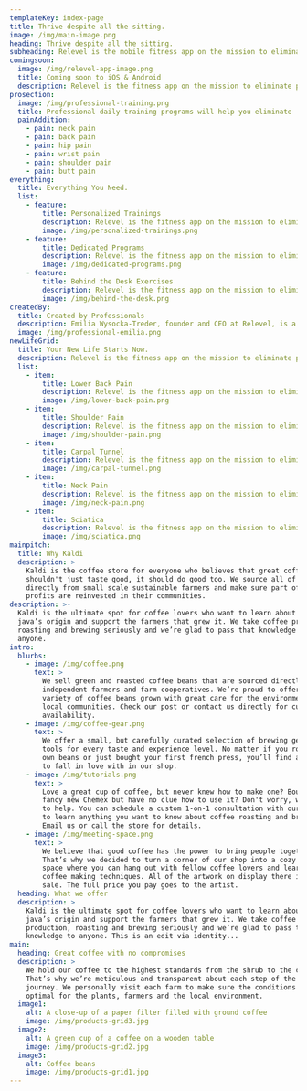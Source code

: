 ```yaml
---
templateKey: index-page
title: Thrive despite all the sitting.
image: /img/main-image.png
heading: Thrive despite all the sitting.
subheading: Relevel is the mobile fitness app on the mission to eliminate pain caused by the sedentary lifestyle. Professional training plans, easy daily routines and fun exercises, will take the away the aches caused by sitting in front of the computer too much.
comingsoon:
  image: /img/relevel-app-image.png
  title: Coming soon to iOS & Android
  description: Relevel is the fitness app on the mission to eliminate pain caused by the sedentary lifestyle. Professional training plans, easy daily routines and fun exercises, will take the away the aches caused by sitting in front of the computer too much.
prosection:
  image: /img/professional-training.png
  title: Professional daily training programs will help you eliminate
  painAddition:
    - pain: neck pain
    - pain: back pain
    - pain: hip pain
    - pain: wrist pain
    - pain: shoulder pain
    - pain: butt pain
everything:
  title: Everything You Need.
  list:
    - feature:
        title: Personalized Trainings
        description: Relevel is the fitness app on the mission to eliminate pain caused by the sedentary lifestyle. Professional training plans, easy daily routines and fun exercises, will take the away the aches caused by sitting in front of the computer too much.
        image: /img/personalized-trainings.png
    - feature:
        title: Dedicated Programs
        description: Relevel is the fitness app on the mission to eliminate pain caused by the sedentary lifestyle. Professional training plans, easy daily routines and fun exercises, will take the away the aches caused by sitting in front of the computer too much.
        image: /img/dedicated-programs.png
    - feature:
        title: Behind the Desk Exercises
        description: Relevel is the fitness app on the mission to eliminate pain caused by the sedentary lifestyle. Professional training plans, easy daily routines and fun exercises, will take the away the aches caused by sitting in front of the computer too much.
        image: /img/behind-the-desk.png
createdBy:
  title: Created by Professionals
  description: Emilia Wysocka-Treder, founder and CEO at Relevel, is a certified Pilates instructor with nearly a decade of experience. She works as a personal trainer with executives from the most successful companies in the world.
  image: /img/professional-emilia.png
newLifeGrid:
  title: Your New Life Starts Now.
  description: Relevel is the fitness app on the mission to eliminate pain caused by the sedentary lifestyle. Professional training plans, easy daily routines and fun exercises, will take the away the aches caused by sitting in front of the computer too much.
  list:
    - item:
        title: Lower Back Pain
        description: Relevel is the fitness app on the mission to eliminate pain caused by the sedentary lifestyle. Professional training plans, easy daily routines and fun exercises, will take the away the aches caused by sitting in front of the computer too much.
        image: /img/lower-back-pain.png
    - item:
        title: Shoulder Pain
        description: Relevel is the fitness app on the mission to eliminate pain caused by the sedentary lifestyle. Professional training plans, easy daily routines and fun exercises, will take the away the aches caused by sitting in front of the computer too much.
        image: /img/shoulder-pain.png
    - item:
        title: Carpal Tunnel
        description: Relevel is the fitness app on the mission to eliminate pain caused by the sedentary lifestyle. Professional training plans, easy daily routines and fun exercises, will take the away the aches caused by sitting in front of the computer too much.
        image: /img/carpal-tunnel.png
    - item:
        title: Neck Pain
        description: Relevel is the fitness app on the mission to eliminate pain caused by the sedentary lifestyle. Professional training plans, easy daily routines and fun exercises, will take the away the aches caused by sitting in front of the computer too much.
        image: /img/neck-pain.png
    - item:
        title: Sciatica
        description: Relevel is the fitness app on the mission to eliminate pain caused by the sedentary lifestyle. Professional training plans, easy daily routines and fun exercises, will take the away the aches caused by sitting in front of the computer too much.
        image: /img/sciatica.png
mainpitch:
  title: Why Kaldi
  description: >
    Kaldi is the coffee store for everyone who believes that great coffee
    shouldn't just taste good, it should do good too. We source all of our beans
    directly from small scale sustainable farmers and make sure part of the
    profits are reinvested in their communities.
description: >-
  Kaldi is the ultimate spot for coffee lovers who want to learn about their
  java’s origin and support the farmers that grew it. We take coffee production,
  roasting and brewing seriously and we’re glad to pass that knowledge to
  anyone.
intro:
  blurbs:
    - image: /img/coffee.png
      text: >
        We sell green and roasted coffee beans that are sourced directly from
        independent farmers and farm cooperatives. We’re proud to offer a
        variety of coffee beans grown with great care for the environment and
        local communities. Check our post or contact us directly for current
        availability.
    - image: /img/coffee-gear.png
      text: >
        We offer a small, but carefully curated selection of brewing gear and
        tools for every taste and experience level. No matter if you roast your
        own beans or just bought your first french press, you’ll find a gadget
        to fall in love with in our shop.
    - image: /img/tutorials.png
      text: >
        Love a great cup of coffee, but never knew how to make one? Bought a
        fancy new Chemex but have no clue how to use it? Don't worry, we’re here
        to help. You can schedule a custom 1-on-1 consultation with our baristas
        to learn anything you want to know about coffee roasting and brewing.
        Email us or call the store for details.
    - image: /img/meeting-space.png
      text: >
        We believe that good coffee has the power to bring people together.
        That’s why we decided to turn a corner of our shop into a cozy meeting
        space where you can hang out with fellow coffee lovers and learn about
        coffee making techniques. All of the artwork on display there is for
        sale. The full price you pay goes to the artist.
  heading: What we offer
  description: >
    Kaldi is the ultimate spot for coffee lovers who want to learn about their
    java’s origin and support the farmers that grew it. We take coffee
    production, roasting and brewing seriously and we’re glad to pass that
    knowledge to anyone. This is an edit via identity...
main:
  heading: Great coffee with no compromises
  description: >
    We hold our coffee to the highest standards from the shrub to the cup.
    That’s why we’re meticulous and transparent about each step of the coffee’s
    journey. We personally visit each farm to make sure the conditions are
    optimal for the plants, farmers and the local environment.
  image1:
    alt: A close-up of a paper filter filled with ground coffee
    image: /img/products-grid3.jpg
  image2:
    alt: A green cup of a coffee on a wooden table
    image: /img/products-grid2.jpg
  image3:
    alt: Coffee beans
    image: /img/products-grid1.jpg
---
```

